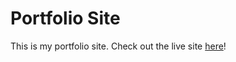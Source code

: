 # Portfolio Site
This is my portfolio site. Check out the live site [here](https://nhsb00.github.io/)!